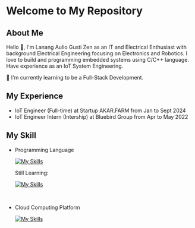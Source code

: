 # Welcome to My Repository
## About Me
Hello 👋, I'm Lanang Aulio Gusti Zen as an IT and Electrical Enthusiast with background Electrical Engineering focusing on Electronics and Robotics. I love to build and programming embedded systems using C/C++ language. Have experience as an IoT System Engineering. 

🌱 I'm currently learning to be a Full-Stack Development.

## My Experience
  - IoT Engineer (Full-time) at Startup AKAR.FARM from Jan to Sept 2024
  - IoT Engineer Intern (Intership) at Bluebird Group from Apr to May 2022

## My Skill
- Programming Language

  [![My Skills](https://skillicons.dev/icons?i=c,cpp,py,go)](https://skillicons.dev)

  <p> Still Learning: </p>

  [![My Skills](https://skillicons.dev/icons?i=html,js,css,ts,vite,vue,react,tailwind&perline=4)](https://skillicons.dev)

   <br />


- Cloud Computing Platform

  [![My Skills](https://skillicons.dev/icons?i=aws)](https://skillicons.dev)
<!--
**auxzen/auxzen** is a ✨ _special_ ✨ repository because its `README.md` (this file) appears on your GitHub profile.

Here are some ideas to get you started:

- 🔭 I’m currently working on ...
- 🌱 I’m currently learning ...
- 👯 I’m looking to collaborate on ...
- 🤔 I’m looking for help with ...
- 💬 Ask me about ...
- 📫 How to reach me: ...
- 😄 Pronouns: ...
- ⚡ Fun fact: ...
-->
